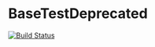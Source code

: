 # BaseTestDeprecated

[![Build Status](https://travis-ci.org/IainNZ/BaseTestDeprecated.jl.svg?branch=master)](https://travis-ci.org/IainNZ/BaseTestDeprecated.jl)
